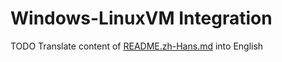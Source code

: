 # Windows-LinuxVM Integration

TODO Translate content of [README.zh-Hans.md](./README.zh-Hans.md) into English

